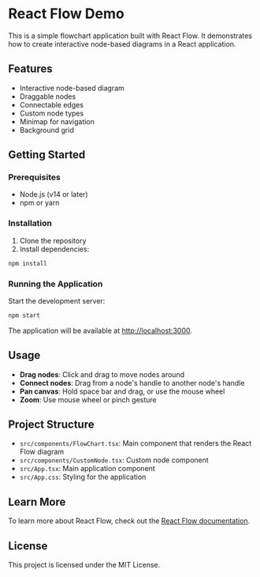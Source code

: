 # React Flow Demo

This is a simple flowchart application built with React Flow. It demonstrates how to create interactive node-based diagrams in a React application.

## Features

- Interactive node-based diagram
- Draggable nodes
- Connectable edges
- Custom node types
- Minimap for navigation
- Background grid

## Getting Started

### Prerequisites

- Node.js (v14 or later)
- npm or yarn

### Installation

1. Clone the repository
2. Install dependencies:

```bash
npm install
```

### Running the Application

Start the development server:

```bash
npm start
```

The application will be available at [http://localhost:3000](http://localhost:3000).

## Usage

- **Drag nodes**: Click and drag to move nodes around
- **Connect nodes**: Drag from a node's handle to another node's handle
- **Pan canvas**: Hold space bar and drag, or use the mouse wheel
- **Zoom**: Use mouse wheel or pinch gesture

## Project Structure

- `src/components/FlowChart.tsx`: Main component that renders the React Flow diagram
- `src/components/CustomNode.tsx`: Custom node component
- `src/App.tsx`: Main application component
- `src/App.css`: Styling for the application

## Learn More

To learn more about React Flow, check out the [React Flow documentation](https://reactflow.dev/).

## License

This project is licensed under the MIT License.

